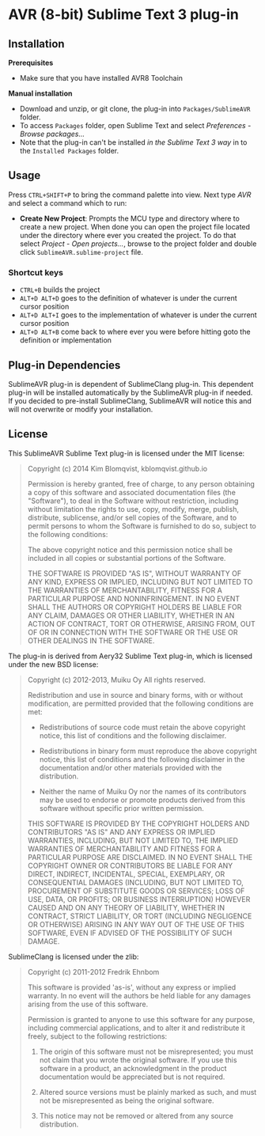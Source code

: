 # AVR (8-bit) Sublime Text 3 plug-in

## Installation

**Prerequisites**

- Make sure that you have installed AVR8 Toolchain

**Manual installation**

- Download and unzip, or git clone, the plug-in into `Packages/SublimeAVR` folder.
- To access `Packages` folder, open Sublime Text and select *Preferences - Browse packages...*
- Note that the plug-in can't be installed *in the Sublime Text 3 way* in to the `Installed Packages` folder.

## Usage

Press `CTRL+SHIFT+P` to bring the command palette into view. Next type
*AVR* and select a command which to run:

- __Create New Project__: Prompts the MCU type and directory where to create a new project.
  When done you can open the project file located under the directory where ever you created the project.
  To do that select *Project - Open projects...*, browse to the project folder and double click
  `SublimeAVR.sublime-project` file.

### Shortcut keys

- `CTRL+B` builds the project
- `ALT+D ALT+D` goes to the definition of whatever is under the current cursor position
- `ALT+D ALT+I` goes to the implementation of whatever is under the current cursor position
- `ALT+D ALT+B` come back to where ever you were before hitting goto the definition or implementation

## Plug-in Dependencies

SublimeAVR plug-in is dependent of SublimeClang plug-in. This dependent plug-in
will be installed automatically by the SublimeAVR plug-in if needed. If you decided
to pre-install SublimeClang, SublimeAVR will notice this and will not overwrite
or modify your installation.

## License

This SublimeAVR Sublime Text plug-in is licensed under the MIT license:

> Copyright (c) 2014 Kim Blomqvist, kblomqvist.github.io
> 
> Permission is hereby granted, free of charge, to any person obtaining a copy
> of this software and associated documentation files (the "Software"), to deal
> in the Software without restriction, including without limitation the rights
> to use, copy, modify, merge, publish, distribute, sublicense, and/or sell
> copies of the Software, and to permit persons to whom the Software is
> furnished to do so, subject to the following conditions:
> 
> The above copyright notice and this permission notice shall be included in
> all copies or substantial portions of the Software.
> 
> THE SOFTWARE IS PROVIDED "AS IS", WITHOUT WARRANTY OF ANY KIND, EXPRESS OR
> IMPLIED, INCLUDING BUT NOT LIMITED TO THE WARRANTIES OF MERCHANTABILITY,
> FITNESS FOR A PARTICULAR PURPOSE AND NONINFRINGEMENT. IN NO EVENT SHALL THE
> AUTHORS OR COPYRIGHT HOLDERS BE LIABLE FOR ANY CLAIM, DAMAGES OR OTHER
> LIABILITY, WHETHER IN AN ACTION OF CONTRACT, TORT OR OTHERWISE, ARISING FROM,
> OUT OF OR IN CONNECTION WITH THE SOFTWARE OR THE USE OR OTHER DEALINGS IN
> THE SOFTWARE.

The plug-in is derived from Aery32 Sublime Text plug-in, which is licensed under
the new BSD license:

> Copyright (c) 2012-2013, Muiku Oy
> All rights reserved.
> 
> Redistribution and use in source and binary forms, with or without modification,
> are permitted provided that the following conditions are met:
> 
>    * Redistributions of source code must retain the above copyright notice,
> 	 this list of conditions and the following disclaimer.
> 
>    * Redistributions in binary form must reproduce the above copyright notice,
> 	 this list of conditions and the following disclaimer in the documentation
> 	 and/or other materials provided with the distribution.
> 
>    * Neither the name of Muiku Oy nor the names of its contributors may be
> 	 used to endorse or promote products derived from this software without
> 	 specific prior written permission.
> 
> THIS SOFTWARE IS PROVIDED BY THE COPYRIGHT HOLDERS AND CONTRIBUTORS "AS IS" AND
> ANY EXPRESS OR IMPLIED WARRANTIES, INCLUDING, BUT NOT LIMITED TO, THE IMPLIED
> WARRANTIES OF MERCHANTABILITY AND FITNESS FOR A PARTICULAR PURPOSE ARE
> DISCLAIMED. IN NO EVENT SHALL THE COPYRIGHT OWNER OR CONTRIBUTORS BE LIABLE FOR
> ANY DIRECT, INDIRECT, INCIDENTAL, SPECIAL, EXEMPLARY, OR CONSEQUENTIAL DAMAGES
> (INCLUDING, BUT NOT LIMITED TO, PROCUREMENT OF SUBSTITUTE GOODS OR SERVICES;
> LOSS OF USE, DATA, OR PROFITS; OR BUSINESS INTERRUPTION) HOWEVER CAUSED AND ON
> ANY THEORY OF LIABILITY, WHETHER IN CONTRACT, STRICT LIABILITY, OR TORT
> (INCLUDING NEGLIGENCE OR OTHERWISE) ARISING IN ANY WAY OUT OF THE USE OF THIS
> SOFTWARE, EVEN IF ADVISED OF THE POSSIBILITY OF SUCH DAMAGE.

SublimeClang is licensed under the zlib:

> Copyright (c) 2011-2012 Fredrik Ehnbom
>
> This software is provided 'as-is', without any express or implied
> warranty. In no event will the authors be held liable for any damages
> arising from the use of this software.
>
> Permission is granted to anyone to use this software for any purpose,
> including commercial applications, and to alter it and redistribute it
> freely, subject to the following restrictions:
>
>   1. The origin of this software must not be misrepresented; you must not
>   claim that you wrote the original software. If you use this software
>   in a product, an acknowledgment in the product documentation would be
>   appreciated but is not required.
>
>   2. Altered source versions must be plainly marked as such, and must not be
>   misrepresented as being the original software.
>
>   3. This notice may not be removed or altered from any source
>   distribution.

